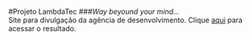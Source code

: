 #Projeto LambdaTec
###*Way beyound your mind...*
<br>
Site para divulgação da agência de desenvolvimento. Clique <a href="https://moi23.github.io/Lambdatech/">aqui</a> para acessar o resultado.



